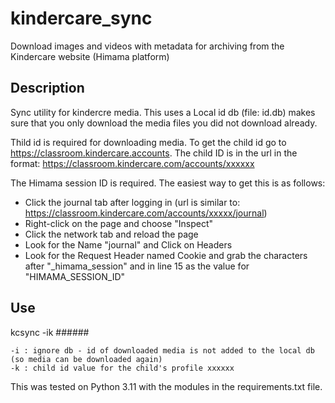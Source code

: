 kindercare_sync
===============

Download images and videos with metadata for archiving from the Kindercare website (Himama platform)

Description
-----------

Sync utility for kindercre media. This uses a Local id db (file: id.db) makes sure that you only download the media files you did not download already. 

Thild id is required for downloading media.  To get the child id go to https://classroom.kindercare.accounts. The child ID is in the url in the format: https://classroom.kindercare.com/accounts/xxxxxx 

The Himama session ID is required.  The easiest way to get this is as follows:
* Click the journal tab after logging in (url is similar to: https://classroom.kindercare.com/accounts/xxxxx/journal)
* Right-click on the page and choose "Inspect"
* Click the network tab and reload the page
* Look for the Name "journal" and Click on Headers
* Look for the Request Header named Cookie and grab the characters after "_himama_session" and in line 15 as the value for "HIMAMA_SESSION_ID"

Use
---

kcsync -ik ######

	-i : ignore db - id of downloaded media is not added to the local db (so media can be downloaded again)
	-k : child id value for the child's profile xxxxxx


This was tested on Python 3.11 with the modules in the requirements.txt file.
 
